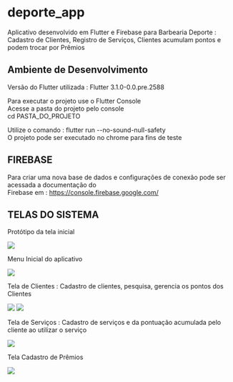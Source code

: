 # deporte_app

Aplicativo desenvolvido em Flutter e Firebase para Barbearia Deporte :
 Cadastro de Clientes,
 Registro de Serviços,
 Clientes acumulam pontos e podem trocar por Prêmios

## Ambiente de Desenvolvimento

Versão do Flutter utilizada : Flutter 3.1.0-0.0.pre.2588

Para executar o projeto use o Flutter Console <br/>
Acesse a pasta do projeto pelo console <br/>
cd PASTA_DO_PROJETO <br/>

Utilize o comando : flutter run --no-sound-null-safety<br/>
O projeto pode ser executado no chrome para fins de teste<br/>

## FIREBASE
Para criar uma nova base de dados e configurações de conexão pode ser acessada a documentação do <br/>
Firebase em : https://console.firebase.google.com/


## TELAS DO SISTEMA

Protótipo da tela inicial 

<img src="https://user-images.githubusercontent.com/51917707/187699794-3d7a34d0-103d-4954-9468-ab09edecfcaf.jpeg" />

Menu Inicial do aplicativo

<img src="https://user-images.githubusercontent.com/51917707/187697508-945acc22-b2f9-4503-bca5-845739e0179d.jpeg" />

Tela de Clientes : Cadastro de clientes, pesquisa, gerencia os pontos dos Clientes

<img src="https://user-images.githubusercontent.com/51917707/187733568-57ee7d5f-bdd8-4b9d-b26e-ab35a6889b08.jpeg" />
<img src="https://user-images.githubusercontent.com/51917707/187733665-5f641a54-9240-40cd-9fe2-a1cbcf71e0a9.jpeg" />

Tela de Serviços : Cadastro de serviços e da pontuação acumulada pelo cliente ao utilizar o serviço 

<img src="https://user-images.githubusercontent.com/51917707/187698502-8b8eed2a-b45f-49b1-89a4-b2c97e7ab171.jpeg" />

Tela Cadastro de Prêmios 

<img src="https://user-images.githubusercontent.com/51917707/187699378-060f467f-af6d-4d89-8429-52febb32e372.jpeg" />
